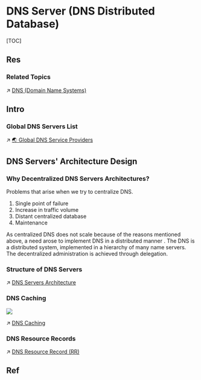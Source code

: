 # DNS Server (DNS Distributed Database)

[TOC]



## Res
### Related Topics
↗ [DNS (Domain Name Systems)](../../../../🏎️%20Computer%20Networking%20and%20Communication/📌%20Computer%20Networking%20Basics%20(Protocol%20Part)/0x01%20Application%20Layer/🚔%20Network%20Managements%20&%20Standards/🏘️%20Local%20Configuration%20&%20Discovery/Name%20Service%20Discovery/DNS%20(Domain%20Name%20Systems)/DNS%20(Domain%20Name%20Systems).md)




## Intro
### Global DNS Servers List

↗ [🌏 Global DNS Service Providers](DNS%20Server%20Implementations/🌏%20Global%20DNS%20Service%20Providers.md)



## DNS Servers' Architecture Design
### Why Decentralized DNS Servers Architectures?
Problems that arise when we try to centralize DNS.
1. Single point of failure
2. Increase in traffic volume
3. Distant centralized database
4. Maintenance

As centralized DNS does not scale because of the reasons mentioned above, a need arose to implement DNS in a distributed manner . The DNS is a distributed system, implemented in a hierarchy of many name servers. The decentralized administration is achieved through delegation.


### Structure of DNS Servers
↗ [DNS Servers Architecture](📌%20DNS%20Server%20Basics/DNS%20Servers%20Architecture.md)


### DNS Caching
![](../../../../../../../Assets/Pics/Screenshot%202023-06-17%20at%2010.21.47%20AM.png)

↗ [DNS Caching](📌%20DNS%20Server%20Basics/DNS%20Caching.md)


### DNS Resource Records
↗ [DNS Resource Record (RR)](../../../../🏎️%20Computer%20Networking%20and%20Communication/📌%20Computer%20Networking%20Basics%20(Protocol%20Part)/0x01%20Application%20Layer/🚔%20Network%20Managements%20&%20Standards/🏘️%20Local%20Configuration%20&%20Discovery/Name%20Service%20Discovery/DNS%20(Domain%20Name%20Systems)/DNS%20Resource%20Record%20(RR).md)



## Ref

